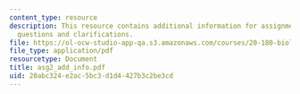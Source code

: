 ```yaml
---
content_type: resource
description: This resource contains additional information for assignment 2 such as
  questions and clarifications.
file: https://ol-ocw-studio-app-qa.s3.amazonaws.com/courses/20-180-biological-engineering-programming-spring-2006/20abc324e2ac5bc3d1d4427b3c2be3cd_asg2_add_info.pdf
file_type: application/pdf
resourcetype: Document
title: asg2_add_info.pdf
uid: 20abc324-e2ac-5bc3-d1d4-427b3c2be3cd
---
```

